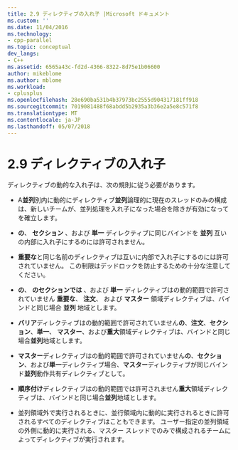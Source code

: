 ```yaml
---
title: 2.9 ディレクティブの入れ子 |Microsoft ドキュメント
ms.custom: ''
ms.date: 11/04/2016
ms.technology:
- cpp-parallel
ms.topic: conceptual
dev_langs:
- C++
ms.assetid: 6565a43c-fd2d-4366-8322-8d75e1b06600
author: mikeblome
ms.author: mblome
ms.workload:
- cplusplus
ms.openlocfilehash: 28e690ba531b4b37973bc2555d904317181ff918
ms.sourcegitcommit: 7019081488f68abdd5b2935a3b36e2a5e8c571f8
ms.translationtype: MT
ms.contentlocale: ja-JP
ms.lasthandoff: 05/07/2018
---
```

# <a name="29-directive-nesting"></a>2.9 ディレクティブの入れ子
ディレクティブの動的な入れ子は、次の規則に従う必要があります。  
  
-   A**並列**別内に動的にディレクティブ**並列**論理的に現在のスレッドのみの構成は、新しいチームが、並列処理を入れ子になった場合を除きが有効になってを確立します。  
  
-   **の**、 **セクション** 、および **単一** ディレクティブに同じバインドを **並列** 互いの内部に入れ子にするのには許可されません。  
  
-   **重要な**と同じ名前のディレクティブは互いに内部で入れ子にするのには許可されていません。 この制限はデッドロックを防止するための十分な注意してください。  
  
-   **の**、 **のセクションでは** 、および **単一** ディレクティブはの動的範囲で許可されていません **重要な**、 **注文**、 および **マスター** 領域ディレクティブは、バインドと同じ場合 **並列** 地域とします。  
  
-   **バリア**ディレクティブはの動的範囲で許可されていません**の**、**注文**、**セクション**、**単一**、 **マスター**、および**重大**領域ディレクティブは、バインドと同じ場合**並列**地域とします。  
  
-   **マスター**ディレクティブはの動的範囲で許可されていません**の**、**セクション**、および**単一**ディレクティブ場合、**マスター**ディレクティブが同じバインド**並列**動作共有ディレクティブとして。  
  
-   **順序付け**ディレクティブはの動的範囲では許可されません**重大**領域ディレクティブは、バインドと同じ場合**並列**地域とします。  
  
-   並列領域外で実行されるときに、並行領域内に動的に実行されるときに許可されるすべてのディレクティブはこともできます。 ユーザー指定の並列領域の外側に動的に実行される、マスター スレッドでのみで構成されるチームによってディレクティブが実行されます。
